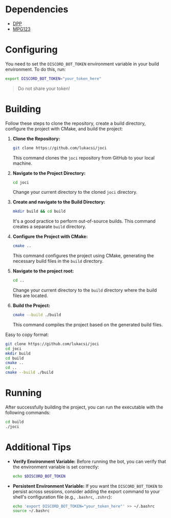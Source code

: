 # Dependencies

- [DPP](https://github.com/brainboxdotcc/DPP)
- [MPG123](https://www.mpg123.de/)


# Configuring

You need to set the `DISCORD_BOT_TOKEN` environment variable in your build environment. To do this, run:

```bash
export DISCORD_BOT_TOKEN="your_token_here"
```

> Do not share your token!

# Building

Follow these steps to clone the repository, create a build directory, configure the project with CMake, and build the project:

1. **Clone the Repository:**
   ```bash
   git clone https://github.com/lukacsi/joci
   ```
   This command clones the `joci` repository from GitHub to your local machine.

2. **Navigate to the Project Directory:**
   ```bash
   cd joci
   ```
   Change your current directory to the cloned `joci` directory.

3. **Create and navigate to the Build Directory:**
   ```bash
   mkdir build && cd build
   ```
   It's a good practice to perform out-of-source builds. This command creates a separate `build` directory.

4. **Configure the Project with CMake:**
   ```bash
   cmake ..
   ```
   This command configures the project using CMake, generating the necessary build files in the `build` directory.

5. **Navigate to the project root:**
   ```bash
   cd ..
   ```
   Change your current directory to the `build` directory where the build files are located.

6. **Build the Project:**
   ```bash
   cmake --build ./build
   ```
   This command compiles the project based on the generated build files.

Easy to copy format:
```bash
git clone https://github.com/lukacsi/joci
cd joci
mkdir build
cd build
cmake ..
cd ..
cmake --build ./build
```

# Running

After successfully building the project, you can run the executable with the following commands:

```bash
cd build
./joci
```

# Additional Tips

- **Verify Environment Variable:**
  Before running the bot, you can verify that the environment variable is set correctly:

  ```bash
  echo $DISCORD_BOT_TOKEN
  ```

- **Persistent Environment Variable:**
  If you want the `DISCORD_BOT_TOKEN` to persist across sessions, consider adding the export command to your shell's configuration file (e.g., `.bashrc`, `.zshrc`):

  ```bash
  echo 'export DISCORD_BOT_TOKEN="your_token_here"' >> ~/.bashrc
  source ~/.bashrc
  ```
